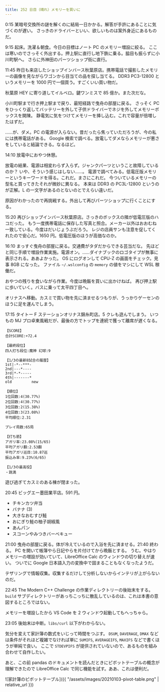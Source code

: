 ```yaml
---
title: 252 日目（晴れ）メモリーを買いに
---
```


0:15 某暗号交換所の謎を解くのに結局一日かかる。解答が手許にあることに気づくのが遅い。
さっきのドライバーといい、欲しいものは案外身近にあるものだ。

9:15 起床。洗濯＆朝食。今日の目標はノート PC のメモリー増設に絞る。
ここは寒いのでさっそく外出する。押上駅に直行し地下鉄に乗る。脇目も振らずに小川町駅へ。
さらに外神田のパーツショップ街に直行。

11:45 昨日も来店したショップインバース秋葉原店。携帯電話で撮影したメモリーの画像を見ながらワゴンから目当ての品を探し当てる。
DDR3 PC3-12800 というメモリーを 1000 円で一個買う。すごくいい買い物だ。

秋葉原 HEY に寄り道してイルベロ。鍵ワンミスで 85 億か。また次だな。

小川町駅まで行き押上駅まで戻り、最短経路で曳舟の部屋に戻る。
さっそく PC をひっくり返してバッテリーを外して子供ドライバーでネジを外してメモリーボックスを開陳。
静電気に気をつけてメモリーを挿し込む。これで容量が倍増したはずだ。

……が、ダメ。PC の電源が入らない。昔だったら焦っていただろうが、今の私には携帯電話がある。
Google 検索で調べる。放電してダメならメモリーが悪さをしていると結論できる。なるほど。

14:10 放電中におやつ休憩。

放電の結果、電源は相変わらず入らず。ジャンクパーツということ故障しているのか？ いや、そういう感じはしない……。
電源で調べてみる。低電圧版メモリーというキーワードを得る。これだ。まさにこれだ。
今ついているメモリーの型名と買ってきたそれが微妙に異なる。
本来は DDR3 の PC3L-12800 というのが正解。L の一文字があるのとないのとでえらい違いだ。

原因がわかったので再挑戦する。外出して再びパーツショップに行くことにする。

15:20 再びショップインバース秋葉原店。さっきのボックスの隣が低電圧版のハコだった。
もう一度携帯電話に保存した写真と照合。メーカー以外はおおむね一致している。今度はだいじょうぶだろう。
レジの店員サンも注意を促してくれたので安心だ。1650 円。低電圧版のほうが高価なのか。

16:10 まっすぐ曳舟の部屋に戻る。交通費がタダだからできる芸当だな。
先ほどと同じ手順で増設作業実施。電源オン。……ダイナブックのロゴタイプが無事に表示される。ああよかった。
OS にログオンして CPU-Z の画面をチェック。見事 8GB になった。
ファイル `~/.wslconfig` の `memory` の値をマシにして WSL 稼働だ。

おやつの残りを食いながら作業。今度は晩飯を買いに出かけねば。
再び押上駅に歩いていく。バスに乗って太平四丁目へ。

オリナスへ移動。カスミで買い物を先に済ませるつもりが、うっかりゲーセンのほうに足を運んでしまう。

17:15 タイトー F ステーションオリナス錦糸町店。5 クレも遊んでしまう。
いつもの MJ プロ卓東風戦だが、最後の方でトップを連続で獲って離席が遅くなる。

```text
【SCORE】
合計SCORE:+72.4

【最終段位】
四人打ち段位:魔神 幻球:9

【1/3の最新8試合の履歴】
1st|-*--***-
2nd|---*----
3rd|*-*-----
4th|-------*
old         new

【順位】
1位回数:4(30.77%)
2位回数:4(30.77%)
3位回数:2(15.38%)
4位回数:3(23.08%)
平均順位:2.31

プレイ局数:65局

【打ち筋】
アガリ率:23.08%(15/65)
平均アガリ翻:2.53翻
平均アガリ巡目:10.87巡
振込み率:9.23%(6/65)

【1/3の最高役】
・跳満
```

遊び過ぎてカスミのある棟が閉まった。

20:45 ビッグエー墨田業平店。591 円。

* チキンカツ弁当
* バナナ (3)
* 大きなおむすび鮭
* おにぎり鮭の柚子胡椒風
* あんパン
* スコーンやみつきバーベキュー

21:00 曳舟の部屋に戻る。体が冷えているので入浴を先に済ませる。21:40 終わる。
PC を開いて帳簿やら日記やらを片付けてから晩飯とする。
うむ。やはりメモリーの増設が効いていて、LibreOffice Calc のウィンドウの切り替えが速い。
ついでに Google 日本語入力の変換中で固まることもなくなったようだ。

テザリングで情報収集。収集するだけして分析しないからインテリが上がらないのだ。

22:45 The Modern C++ Challenge の作業ディレクトリーの後始末をする。
`build` サブディレクトリーがあっちこっちに散乱しているのは、これは本書の意図するところではない。

メモリーを増設したから VS Code を 2 ウィンドウ起動してもへっちゃら。

23:05 後始末は中断。`libs/curl` 以下がわからない。

気分を変えて家計簿の数式をいじって時間をつぶす。
`DSUM`, `DAVERAGE`, `DMAX` などは条件がそれほど複雑でなければ単に
`SUMIFS`, `AVERAGEIFS`, `MAXIFS` などで書くほうが単純で良い。
ここで `STDEVPIFS` が提供されていないので、あるものを組み合わせて自作したい。

あと、この前 pandas のドキュメントを読んだときにピボットテーブルの概念が理解できたので
LibreOffice Calc で同じ機能を試す。ああ、これは便利だ。

![家計簿のピボットテーブル]({{ "/assets/images/20210103-pivot-table.png" | relative_url }})
